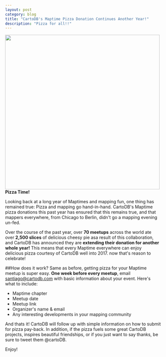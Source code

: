 ```yaml
---
layout: post
category: blog
title: "CartoDB's Maptime Pizza Donation Continues Another Year!"
description: "Pizza for all!!"
---
```


<img src="http://i.imgur.com/LkI5WPh.jpg" width ="500" alt=""><br>
<strong>Pizza Time!</strong><br>

Looking back at a long year of Maptimes and mapping fun, one thing has remained true: Pizza and mapping go hand-in-hand. CartoDB's Maptime pizza donations this past year has ensured that this remains true, and that mappers everywhere, from Chicago to Berlin, didn't go a mapping evening un-fed.

Over the course of the past year, over <strong>70 meetups</strong> across the world ate over <strong>2,500 slices</strong> of delicious cheesy pie asa  result of this collaboration, and CartoDB has announced they are <strong>extending their donation for another whole year!</strong> This means that every Maptime everywhere can enjoy delicious pizza courtesy of CartoDB well into 2017. now that's reason to celebrate!

##How does it work?
Same as before, getting pizza for your Maptime meetup is super easy. <strong>One week before every meetup</strong>, email <santiago@cartodb.com> with basic information about your event. Here's what to include:

* Maptime chapter
* Meetup date
* Meetup link
* Organizer's name & email
* Any interesting developments in your mapping community

And thats it! CartoDB will follow up with simple information on how to submit for pizza pay-back. In addition, if the pizza fuels some great CartoDB projects, inspires beautiful friendships, or if you just want to say thanks, be sure to tweet them @cartoDB.

Enjoy!
